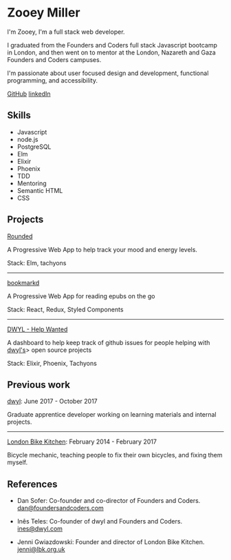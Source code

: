 # Zooey Miller
I'm Zooey, I'm a full stack web developer.

I graduated from the Founders and Coders full stack Javascript bootcamp in London, and then went on to mentor at the London, Nazareth and Gaza Founders and Coders campuses.

I'm passionate about user focused design and development, functional
    programming, and accessibility.

[GitHub](https://github.com/ZooeyMiller)
[linkedIn](https://www.linkedin.com/in/zooeymiller)


## Skills
+ Javascript
+ node.js
+ PostgreSQL
+ Elm
+ Elixir
+ Phoenix
+ TDD
+ Mentoring
+ Semantic HTML
+ CSS

## Projects
[Rounded](https://rounded-app.surge.sh/)

A Progressive Web App to help track your mood and energy levels.

Stack: Elm, tachyons

---
[bookmarkd](https://bookmarkd-app.surge.sh/)

A Progressive Web App for reading epubs on the go

Stack: React, Redux, Styled Components

---
[DWYL - Help Wanted](https://tudo-app.herokuapp.com/)

A dashboard to help keep track of github issues for people helping with [dwyl's](www.dwyl.com)> open source projects

Stack: Elixir, Phoenix, Tachyons

## Previous work

[dwyl](www.dwyl.com): June 2017 - October 2017

Graduate apprentice developer working on learning materials and internal projects.

---
[London Bike Kitchen](https://www.lbk.org.uk): February 2014 - February 2017

Bicycle mechanic, teaching people to fix their own bicycles, and fixing them myself.

## References

+ Dan Sofer:
Co-founder and co-director of Founders and Coders. dan@foundersandcoders.com

+ Inês Teles:
Co-founder of dwyl and Founders and Coders. ines@dwyl.com

+ Jenni Gwiazdowski:
Founder and director of London Bike Kitchen. jenni@lbk.org.uk
